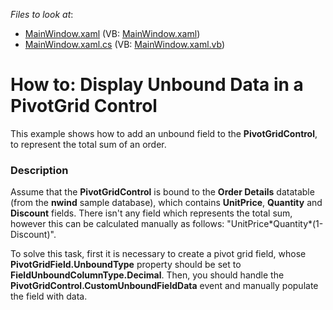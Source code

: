 <!-- default file list -->
*Files to look at*:

* [MainWindow.xaml](./CS/HowToBindToMDB/MainWindow.xaml) (VB: [MainWindow.xaml](./VB/HowToBindToMDB/MainWindow.xaml))
* [MainWindow.xaml.cs](./CS/HowToBindToMDB/MainWindow.xaml.cs) (VB: [MainWindow.xaml.vb](./VB/HowToBindToMDB/MainWindow.xaml.vb))
<!-- default file list end -->
# How to: Display Unbound Data in a PivotGrid Control


<p>This example shows how to add an unbound field to the <strong>PivotGridControl</strong>, to represent the total sum of an order.</p>


<h3>Description</h3>

<p>Assume that the <strong>PivotGridControl</strong> is bound to the <strong>Order Details</strong> datatable (from the <strong>nwind</strong> sample database), which contains <strong>UnitPrice</strong>, <strong>Quantity</strong> and <strong>Discount</strong> fields. There isn&#39;t any field which represents the total sum, however this can be calculated manually as follows: &quot;UnitPrice*Quantity*(1-Discount)&quot;.</p><p>To solve this task, first it is necessary to create a pivot grid field, whose <strong>PivotGridField.UnboundType</strong> property should be set to <strong>FieldUnboundColumnType.Decimal</strong>. Then, you should handle the <strong>PivotGridControl.CustomUnboundFieldData</strong> event and manually populate the field with data.</p>

<br/>


